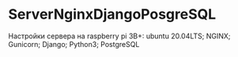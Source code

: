 # ServerNginxDjangoPosgreSQL
Настройки сервера на raspberry pi 3B+: ubuntu 20.04LTS; NGINX; Gunicorn; Django; Python3; PostgreSQL
